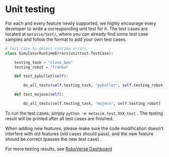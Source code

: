 # Unit testing
For each and every feature newly supported, we highly encourage every developer to write a corresponding unit test for it. The test cases are located at `metasim/test/`, where you can already find some test case samples and follow the format to add your own test cases.

```python
# Test case to detect runtime errors
class SimulatorRuntimeErrors(unittest.TestCase):

    testing_task = "close_box"
    testing_robot = "franka"

    def test_pybullet(self):

        do_all_tests(self.testing_task, "pybullet", self.testing_robot)

    def test_mujoco(self):

        do_all_tests(self.testing_task, "mujoco", self.testing_robot)
```

To run the test cases, simply `python -m metasim.test.XXX_test` . The testing result will be printed after all test cases are finished.

When adding new features, please make sure the code modification doesn't interfere with old features (old cases should pass), and the new feature should be correct (passes the new test case) .

For more testing results, see [RoboVerse Dashboard](https://roboverse-dashboard.robofisher.xyz/)
